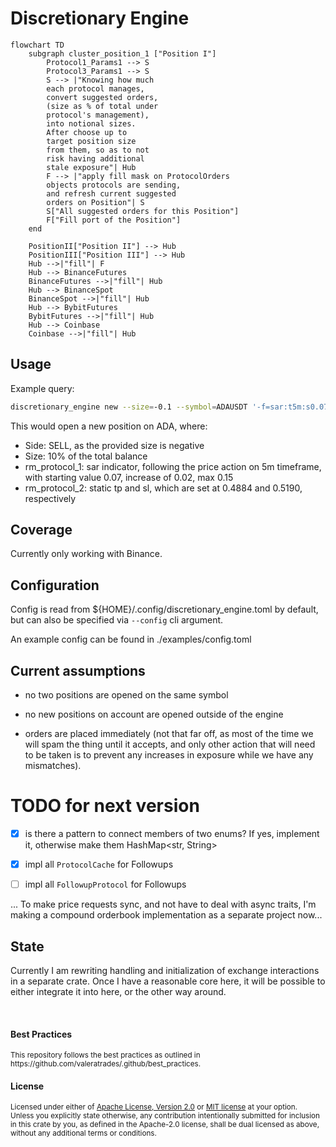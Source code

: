 # Discretionary Engine
```mermaid
flowchart TD
    subgraph cluster_position_1 ["Position I"]
        Protocol1_Params1 --> S
        Protocol3_Params1 --> S
        S --> |"Knowing how much
        each protocol manages,
        convert suggested orders,
        (size as % of total under
        protocol's management),
        into notional sizes.
        After choose up to
        target position size
        from them, so as to not
        risk having additional
        stale exposure"| Hub
        F --> |"apply fill mask on ProtocolOrders
        objects protocols are sending,
        and refresh current suggested
        orders on Position"| S
        S["All suggested orders for this Position"]
        F["Fill port of the Position"]
    end

    PositionII["Position II"] --> Hub
    PositionIII["Position III"] --> Hub
    Hub -->|"fill"| F
    Hub --> BinanceFutures
    BinanceFutures -->|"fill"| Hub
    Hub --> BinanceSpot
    BinanceSpot -->|"fill"| Hub
    Hub --> BybitFutures
    BybitFutures -->|"fill"| Hub
    Hub --> Coinbase
    Coinbase -->|"fill"| Hub
```

## Usage
Example query:
```sh
discretionary_engine new --size=-0.1 --symbol=ADAUSDT '-f=sar:t5m:s0.07:i0.02:m0.15' '-f=tpsl:t0.4884:s0.5190'
```
This would open a new position on ADA, where:
- Side: SELL, as the provided size is negative
- Size: 10% of the total balance
- rm_protocol_1: sar indicator, following the price action on 5m timeframe, with starting value 0.07, increase of 0.02, max 0.15
- rm_protocol_2: static tp and sl, which are set at 0.4884 and 0.5190, respectively

## Coverage
Currently only working with Binance.

## Configuration
Config is read from ${HOME}/.config/discretionary_engine.toml by default, but can also be specified via `--config` cli argument.

An example config can be found in ./examples/config.toml

## Current assumptions
- no two positions are opened on the same symbol

- no new positions on account are opened outside of the engine

- orders are placed immediately (not that far off, as most of the time we will spam the thing until it accepts, and only other action that will need to be taken is to prevent any increases in exposure while we have any mismatches).

# TODO for next version

- [x] is there a pattern to connect members of two enums?
    If yes, implement it, otherwise make them HashMap<str, String>

- [x] impl all `ProtocolCache` for Followups

- [ ] impl all `FollowupProtocol` for Followups

... To make price requests sync, and not have to deal with async traits, I'm making a compound orderbook implementation as a separate project now...


## State
Currently I am rewriting handling and initialization of exchange interactions in a separate crate.
Once I have a reasonable core here, it will be possible to either integrate it into here, or the other way around.

<br>

#### Best Practices

<sup>
This repository follows the best practices as outlined in https://github.com/valeratrades/.github/best_practices.
</sup>

#### License

<sup>
Licensed under either of <a href="LICENSE-APACHE">Apache License, Version
2.0</a> or <a href="LICENSE-MIT">MIT license</a> at your option.
</sup>

<br>

<sub>
Unless you explicitly state otherwise, any contribution intentionally submitted
for inclusion in this crate by you, as defined in the Apache-2.0 license, shall
be dual licensed as above, without any additional terms or conditions.
</sub>

